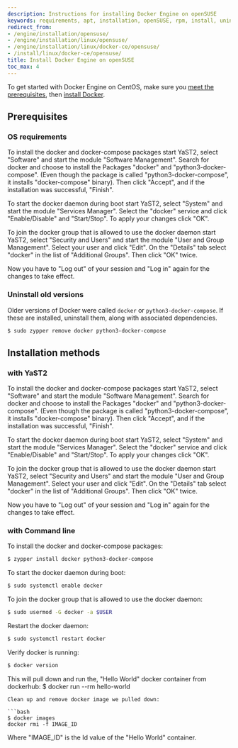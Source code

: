 ```yaml
---
description: Instructions for installing Docker Engine on openSUSE
keywords: requirements, apt, installation, openSUSE, rpm, install, uninstall, upgrade, update
redirect_from:
- /engine/installation/opensuse/
- /engine/installation/linux/opensuse/
- /engine/installation/linux/docker-ce/opensuse/
- /install/linux/docker-ce/opensuse/
title: Install Docker Engine on openSUSE
toc_max: 4
---
```


To get started with Docker Engine on CentOS, make sure you
[meet the prerequisites](#prerequisites), then
[install Docker](#installation-methods).

## Prerequisites

### OS requirements

To install the docker and docker-compose packages start YaST2, select "Software" and start the module "Software Management". Search for docker and choose to install the Packages "docker" and "python3-docker-compose". (Even though the package is called "python3-docker-compose", it installs "docker-compose" binary). Then click "Accept", and if the installation was successful, "Finish".

To start the docker daemon during boot start YaST2, select "System" and start the module "Services Manager". Select the "docker" service and click "Enable/Disable" and "Start/Stop". To apply your changes click "OK".

To join the docker group that is allowed to use the docker daemon start YaST2, select "Security and Users" and start the module "User and Group Management". Select your user and click "Edit". On the "Details" tab select "docker" in the list of "Additional Groups". Then click "OK" twice.

Now you have to "Log out" of your session and "Log in" again for the changes to take effect. 

### Uninstall old versions

Older versions of Docker were called `docker` or `python3-docker-compose`. If these are
installed, uninstall them, along with associated dependencies.

```bash
$ sudo zypper remove docker python3-docker-compose
```

## Installation methods

### with YaST2

To install the docker and docker-compose packages start YaST2, select "Software" and start the module "Software Management". Search for docker and choose to install the Packages "docker" and "python3-docker-compose". (Even though the package is called "python3-docker-compose", it installs "docker-compose" binary). Then click "Accept", and if the installation was successful, "Finish".

To start the docker daemon during boot start YaST2, select "System" and start the module "Services Manager". Select the "docker" service and click "Enable/Disable" and "Start/Stop". To apply your changes click "OK".

To join the docker group that is allowed to use the docker daemon start YaST2, select "Security and Users" and start the module "User and Group Management". Select your user and click "Edit". On the "Details" tab select "docker" in the list of "Additional Groups". Then click "OK" twice.

Now you have to "Log out" of your session and "Log in" again for the changes to take effect. 


### with Command line

To install the docker and docker-compose packages: 

```bash
$ zypper install docker python3-docker-compose

```
To start the docker daemon during boot: 

```bash
$ sudo systemctl enable docker

```
To join the docker group that is allowed to use the docker daemon:

```bash
$ sudo usermod -G docker -a $USER

```
Restart the docker daemon: 
```bash
$ sudo systemctl restart docker

```
Verify docker is running: 

```bash
$ docker version

```

This will pull down and run the, "Hello World" docker container from dockerhub: 
$ docker run --rm hello-world

```
Clean up and remove docker image we pulled down: 

```bash
$ docker images
docker rmi -f IMAGE_ID

```
Where "IMAGE_ID" is the Id value of the "Hello World" container. 
